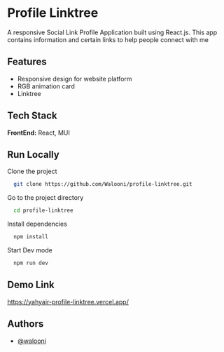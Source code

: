 
# Profile Linktree

A responsive Social Link Profile Application built using React.js. This app contains information and certain links to help people connect with me


## Features

- Responsive design for website platform
- RGB animation card
- Linktree


## Tech Stack

**FrontEnd:** React, MUI


## Run Locally

Clone the project

```bash
  git clone https://github.com/Walooni/profile-linktree.git
```

Go to the project directory

```bash
  cd profile-linktree
```

Install dependencies

```bash
  npm install
```

Start Dev mode

```bash
  npm run dev
```


## Demo Link

https://yahyair-profile-linktree.vercel.app/
## Authors

- [@walooni](https://www.github.com/walooni)

